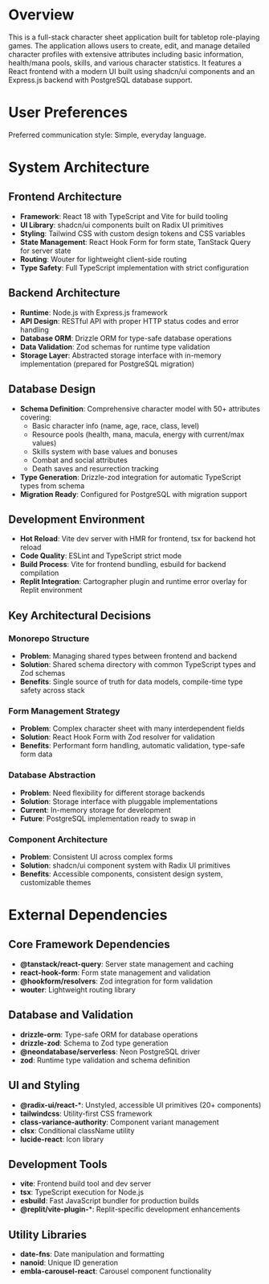 # Overview

This is a full-stack character sheet application built for tabletop role-playing games. The application allows users to create, edit, and manage detailed character profiles with extensive attributes including basic information, health/mana pools, skills, and various character statistics. It features a React frontend with a modern UI built using shadcn/ui components and an Express.js backend with PostgreSQL database support.

# User Preferences

Preferred communication style: Simple, everyday language.

# System Architecture

## Frontend Architecture
- **Framework**: React 18 with TypeScript and Vite for build tooling
- **UI Library**: shadcn/ui components built on Radix UI primitives
- **Styling**: Tailwind CSS with custom design tokens and CSS variables
- **State Management**: React Hook Form for form state, TanStack Query for server state
- **Routing**: Wouter for lightweight client-side routing
- **Type Safety**: Full TypeScript implementation with strict configuration

## Backend Architecture
- **Runtime**: Node.js with Express.js framework
- **API Design**: RESTful API with proper HTTP status codes and error handling
- **Database ORM**: Drizzle ORM for type-safe database operations
- **Data Validation**: Zod schemas for runtime type validation
- **Storage Layer**: Abstracted storage interface with in-memory implementation (prepared for PostgreSQL migration)

## Database Design
- **Schema Definition**: Comprehensive character model with 50+ attributes covering:
  - Basic character info (name, age, race, class, level)
  - Resource pools (health, mana, macula, energy with current/max values)
  - Skills system with base values and bonuses
  - Combat and social attributes
  - Death saves and resurrection tracking
- **Type Generation**: Drizzle-zod integration for automatic TypeScript types from schema
- **Migration Ready**: Configured for PostgreSQL with migration support

## Development Environment
- **Hot Reload**: Vite dev server with HMR for frontend, tsx for backend hot reload
- **Code Quality**: ESLint and TypeScript strict mode
- **Build Process**: Vite for frontend bundling, esbuild for backend compilation
- **Replit Integration**: Cartographer plugin and runtime error overlay for Replit environment

## Key Architectural Decisions

### Monorepo Structure
- **Problem**: Managing shared types between frontend and backend
- **Solution**: Shared schema directory with common TypeScript types and Zod schemas
- **Benefits**: Single source of truth for data models, compile-time type safety across stack

### Form Management Strategy
- **Problem**: Complex character sheet with many interdependent fields
- **Solution**: React Hook Form with Zod resolver for validation
- **Benefits**: Performant form handling, automatic validation, type-safe form data

### Database Abstraction
- **Problem**: Need flexibility for different storage backends
- **Solution**: Storage interface with pluggable implementations
- **Current**: In-memory storage for development
- **Future**: PostgreSQL implementation ready to swap in

### Component Architecture
- **Problem**: Consistent UI across complex forms
- **Solution**: shadcn/ui component system with Radix UI primitives
- **Benefits**: Accessible components, consistent design system, customizable themes

# External Dependencies

## Core Framework Dependencies
- **@tanstack/react-query**: Server state management and caching
- **react-hook-form**: Form state management and validation
- **@hookform/resolvers**: Zod integration for form validation
- **wouter**: Lightweight routing library

## Database and Validation
- **drizzle-orm**: Type-safe ORM for database operations
- **drizzle-zod**: Schema to Zod type generation
- **@neondatabase/serverless**: Neon PostgreSQL driver
- **zod**: Runtime type validation and schema definition

## UI and Styling
- **@radix-ui/react-***: Unstyled, accessible UI primitives (20+ components)
- **tailwindcss**: Utility-first CSS framework
- **class-variance-authority**: Component variant management
- **clsx**: Conditional className utility
- **lucide-react**: Icon library

## Development Tools
- **vite**: Frontend build tool and dev server
- **tsx**: TypeScript execution for Node.js
- **esbuild**: Fast JavaScript bundler for production builds
- **@replit/vite-plugin-***: Replit-specific development enhancements

## Utility Libraries
- **date-fns**: Date manipulation and formatting
- **nanoid**: Unique ID generation
- **embla-carousel-react**: Carousel component functionality